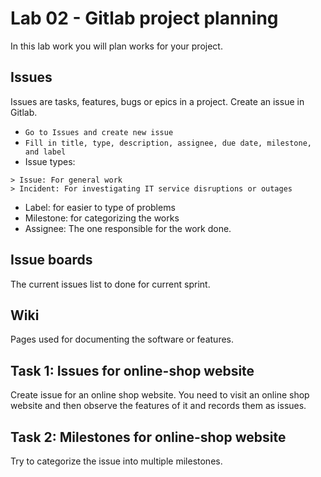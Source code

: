 
# Lab 02 - Gitlab project planning
In this lab work you will plan works for your project.

## Issues
Issues are tasks, features, bugs or epics in a project.
Create an issue in Gitlab.
- `Go to Issues and create new issue`
- `Fill in title, type, description, assignee, due date, milestone, and label`
- Issue types:
```
> Issue: For general work
> Incident: For investigating IT service disruptions or outages
```
- Label: for easier to type of problems
- Milestone: for categorizing the works
- Assignee: The one responsible for the work done.

## Issue boards
The current issues list to done for current sprint.

## Wiki
Pages used for documenting the software or features.

## Task 1: Issues for online-shop website
Create issue for an online shop website. You need to visit an online shop website and then observe the features of it and records them as issues.

## Task 2: Milestones for online-shop website
Try to categorize the issue into multiple milestones.